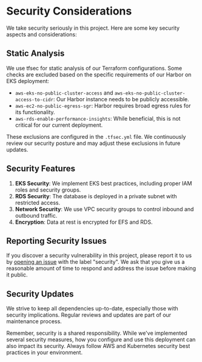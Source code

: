 # Security Considerations

We take security seriously in this project. Here are some key security aspects and considerations:

## Static Analysis

We use tfsec for static analysis of our Terraform configurations. Some checks are excluded based on the specific requirements of our Harbor on EKS deployment:

- `aws-eks-no-public-cluster-access` and `aws-eks-no-public-cluster-access-to-cidr`: Our Harbor instance needs to be publicly accessible.
- `aws-ec2-no-public-egress-sgr`: Harbor requires broad egress rules for its functionality.
- `aws-rds-enable-performance-insights`: While beneficial, this is not critical for our current deployment.

These exclusions are configured in the `.tfsec.yml` file. We continuously review our security posture and may adjust these exclusions in future updates.

## Security Features

1. **EKS Security**: We implement EKS best practices, including proper IAM roles and security groups.
2. **RDS Security**: The database is deployed in a private subnet with restricted access.
3. **Network Security**: We use VPC security groups to control inbound and outbound traffic.
4. **Encryption**: Data at rest is encrypted for EFS and RDS.

## Reporting Security Issues

If you discover a security vulnerability in this project, please report it to us by [opening an issue](https://github.com/devsecflow/deploy-harbor-eks/issues) with the label "security". We ask that you give us a reasonable amount of time to respond and address the issue before making it public.

## Security Updates

We strive to keep all dependencies up-to-date, especially those with security implications. Regular reviews and updates are part of our maintenance process.

Remember, security is a shared responsibility. While we've implemented several security measures, how you configure and use this deployment can also impact its security. Always follow AWS and Kubernetes security best practices in your environment.